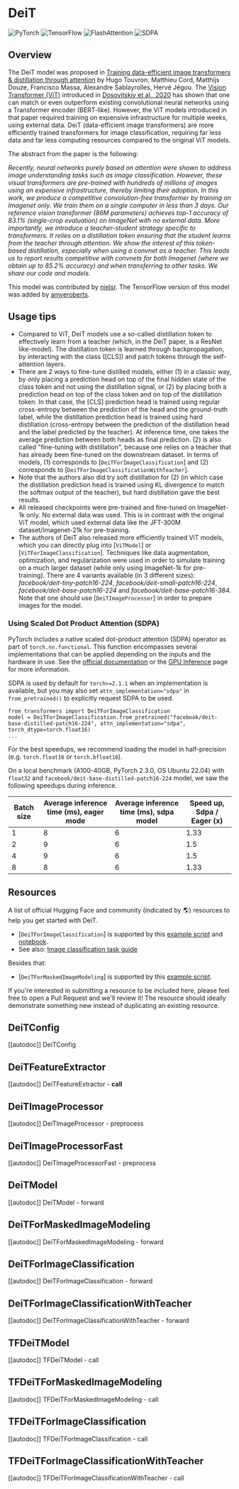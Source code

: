 <!--Copyright 2021 The HuggingFace Team. All rights reserved.

Licensed under the Apache License, Version 2.0 (the "License"); you may not use this file except in compliance with
the License. You may obtain a copy of the License at

http://www.apache.org/licenses/LICENSE-2.0

Unless required by applicable law or agreed to in writing, software distributed under the License is distributed on
an "AS IS" BASIS, WITHOUT WARRANTIES OR CONDITIONS OF ANY KIND, either express or implied. See the License for the
specific language governing permissions and limitations under the License.

⚠️ Note that this file is in Markdown but contain specific syntax for our doc-builder (similar to MDX) that may not be
rendered properly in your Markdown viewer.

-->

# DeiT

<div class="flex flex-wrap space-x-1">
<img alt="PyTorch" src="https://img.shields.io/badge/PyTorch-DE3412?style=flat&logo=pytorch&logoColor=white">
<img alt="TensorFlow" src="https://img.shields.io/badge/TensorFlow-FF6F00?style=flat&logo=tensorflow&logoColor=white">
<img alt="FlashAttention" src="https://img.shields.io/badge/%E2%9A%A1%EF%B8%8E%20FlashAttention-eae0c8?style=flat">
<img alt="SDPA" src="https://img.shields.io/badge/SDPA-DE3412?style=flat&logo=pytorch&logoColor=white">
</div>

## Overview

The DeiT model was proposed in [Training data-efficient image transformers & distillation through attention](https://arxiv.org/abs/2012.12877) by Hugo Touvron, Matthieu Cord, Matthijs Douze, Francisco Massa, Alexandre
Sablayrolles, Hervé Jégou. The [Vision Transformer (ViT)](vit) introduced in [Dosovitskiy et al., 2020](https://arxiv.org/abs/2010.11929) has shown that one can match or even outperform existing convolutional neural
networks using a Transformer encoder (BERT-like). However, the ViT models introduced in that paper required training on
expensive infrastructure for multiple weeks, using external data. DeiT (data-efficient image transformers) are more
efficiently trained transformers for image classification, requiring far less data and far less computing resources
compared to the original ViT models.

The abstract from the paper is the following:

*Recently, neural networks purely based on attention were shown to address image understanding tasks such as image
classification. However, these visual transformers are pre-trained with hundreds of millions of images using an
expensive infrastructure, thereby limiting their adoption. In this work, we produce a competitive convolution-free
transformer by training on Imagenet only. We train them on a single computer in less than 3 days. Our reference vision
transformer (86M parameters) achieves top-1 accuracy of 83.1% (single-crop evaluation) on ImageNet with no external
data. More importantly, we introduce a teacher-student strategy specific to transformers. It relies on a distillation
token ensuring that the student learns from the teacher through attention. We show the interest of this token-based
distillation, especially when using a convnet as a teacher. This leads us to report results competitive with convnets
for both Imagenet (where we obtain up to 85.2% accuracy) and when transferring to other tasks. We share our code and
models.*

This model was contributed by [nielsr](https://huggingface.co/nielsr). The TensorFlow version of this model was added by [amyeroberts](https://huggingface.co/amyeroberts).

## Usage tips

- Compared to ViT, DeiT models use a so-called distillation token to effectively learn from a teacher (which, in the
  DeiT paper, is a ResNet like-model). The distillation token is learned through backpropagation, by interacting with
  the class ([CLS]) and patch tokens through the self-attention layers.
- There are 2 ways to fine-tune distilled models, either (1) in a classic way, by only placing a prediction head on top
  of the final hidden state of the class token and not using the distillation signal, or (2) by placing both a
  prediction head on top of the class token and on top of the distillation token. In that case, the [CLS] prediction
  head is trained using regular cross-entropy between the prediction of the head and the ground-truth label, while the
  distillation prediction head is trained using hard distillation (cross-entropy between the prediction of the
  distillation head and the label predicted by the teacher). At inference time, one takes the average prediction
  between both heads as final prediction. (2) is also called "fine-tuning with distillation", because one relies on a
  teacher that has already been fine-tuned on the downstream dataset. In terms of models, (1) corresponds to
  [`DeiTForImageClassification`] and (2) corresponds to
  [`DeiTForImageClassificationWithTeacher`].
- Note that the authors also did try soft distillation for (2) (in which case the distillation prediction head is
  trained using KL divergence to match the softmax output of the teacher), but hard distillation gave the best results.
- All released checkpoints were pre-trained and fine-tuned on ImageNet-1k only. No external data was used. This is in
  contrast with the original ViT model, which used external data like the JFT-300M dataset/Imagenet-21k for
  pre-training.
- The authors of DeiT also released more efficiently trained ViT models, which you can directly plug into
  [`ViTModel`] or [`ViTForImageClassification`]. Techniques like data
  augmentation, optimization, and regularization were used in order to simulate training on a much larger dataset
  (while only using ImageNet-1k for pre-training). There are 4 variants available (in 3 different sizes):
  *facebook/deit-tiny-patch16-224*, *facebook/deit-small-patch16-224*, *facebook/deit-base-patch16-224* and
  *facebook/deit-base-patch16-384*. Note that one should use [`DeiTImageProcessor`] in order to
  prepare images for the model.

### Using Scaled Dot Product Attention (SDPA)

PyTorch includes a native scaled dot-product attention (SDPA) operator as part of `torch.nn.functional`. This function 
encompasses several implementations that can be applied depending on the inputs and the hardware in use. See the 
[official documentation](https://pytorch.org/docs/stable/generated/torch.nn.functional.scaled_dot_product_attention.html) 
or the [GPU Inference](https://huggingface.co/docs/transformers/main/en/perf_infer_gpu_one#pytorch-scaled-dot-product-attention)
page for more information.

SDPA is used by default for `torch>=2.1.1` when an implementation is available, but you may also set 
`attn_implementation="sdpa"` in `from_pretrained()` to explicitly request SDPA to be used.

```
from transformers import DeiTForImageClassification
model = DeiTForImageClassification.from_pretrained("facebook/deit-base-distilled-patch16-224", attn_implementation="sdpa", torch_dtype=torch.float16)
...
```

For the best speedups, we recommend loading the model in half-precision (e.g. `torch.float16` or `torch.bfloat16`).

On a local benchmark (A100-40GB, PyTorch 2.3.0, OS Ubuntu 22.04) with `float32` and `facebook/deit-base-distilled-patch16-224` model, we saw the following speedups during inference.

|   Batch size |   Average inference time (ms), eager mode |   Average inference time (ms), sdpa model |   Speed up, Sdpa / Eager (x) |
|--------------|-------------------------------------------|-------------------------------------------|------------------------------|
|            1 |                                         8 |                                         6 |                      1.33 |
|            2 |                                         9 |                                         6 |                      1.5  |
|            4 |                                         9 |                                         6 |                      1.5  |
|            8 |                                         8 |                                         6 |                      1.33 |

## Resources

A list of official Hugging Face and community (indicated by 🌎) resources to help you get started with DeiT.

<PipelineTag pipeline="image-classification"/>

- [`DeiTForImageClassification`] is supported by this [example script](https://github.com/huggingface/transformers/tree/main/examples/pytorch/image-classification) and [notebook](https://colab.research.google.com/github/huggingface/notebooks/blob/main/examples/image_classification.ipynb).
- See also: [Image classification task guide](../tasks/image_classification)

Besides that:

- [`DeiTForMaskedImageModeling`] is supported by this [example script](https://github.com/huggingface/transformers/tree/main/examples/pytorch/image-pretraining).

If you're interested in submitting a resource to be included here, please feel free to open a Pull Request and we'll review it! The resource should ideally demonstrate something new instead of duplicating an existing resource.

## DeiTConfig

[[autodoc]] DeiTConfig

## DeiTFeatureExtractor

[[autodoc]] DeiTFeatureExtractor
    - __call__

## DeiTImageProcessor

[[autodoc]] DeiTImageProcessor
    - preprocess

## DeiTImageProcessorFast

[[autodoc]] DeiTImageProcessorFast
    - preprocess

<frameworkcontent>
<pt>

## DeiTModel

[[autodoc]] DeiTModel
    - forward

## DeiTForMaskedImageModeling

[[autodoc]] DeiTForMaskedImageModeling
    - forward

## DeiTForImageClassification

[[autodoc]] DeiTForImageClassification
    - forward

## DeiTForImageClassificationWithTeacher

[[autodoc]] DeiTForImageClassificationWithTeacher
    - forward

</pt>
<tf>

## TFDeiTModel

[[autodoc]] TFDeiTModel
    - call

## TFDeiTForMaskedImageModeling

[[autodoc]] TFDeiTForMaskedImageModeling
    - call

## TFDeiTForImageClassification

[[autodoc]] TFDeiTForImageClassification
    - call

## TFDeiTForImageClassificationWithTeacher

[[autodoc]] TFDeiTForImageClassificationWithTeacher
    - call

</tf>
</frameworkcontent>